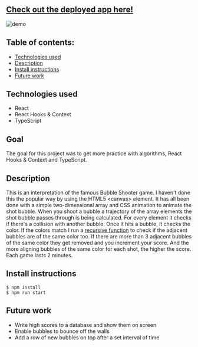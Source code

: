 ## [ Check out the deployed app here!](https://bubble-shooter-game.herokuapp.com/)

![demo](https://media.giphy.com/media/eHjcw2Ek7v8HfeB2Hb/giphy.gif)

## Table of contents:
- [Technologies used](#Technologies-used)
- [Description](#Description)
- [Install instructions](#Install-instructions)
- [Future work](#Future-work)

## Technologies used
- React
- React Hooks & Context
- TypeScript

## Goal
The goal for this project was to get more practice with algorithms, React Hooks & Context and TypeScript. 

## Description
This is an interpretation of the famous Bubble Shooter game. I haven't done this the popular way by using the HTML5 <canvas\> element. It has all been done with a simple two-dimensional array and CSS animation to animate the shot bubble. When you shoot a bubble a trajectory of the array elements the shot bubble passes through is being calculated. For every element it checks if there's a collision with another bubble. Once it hits a bubble, it checks the color. If the colors match I run a [recursive function](/src/actions/gameActions.tsx#L106) to check if the adjacent bubbles are of the same color too. If there are more than 3 adjacent bubbles of the same color they get removed and you increment your score. And the more aligning bubbles of the same color for each shot, the higher the score. Each game lasts 2 minutes.

## Install instructions
```
$ npm install
$ npm run start
```

## Future work
- Write high scores to a database and show them on screen
- Enable bubbles to bounce off the walls
- Add a row of new bubbles on top after a set interval of time
